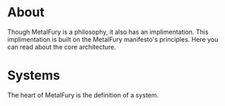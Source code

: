 # About
Though MetalFury is a philosophy, it also has an implimentation.  This implimentation is built on the MetalFury manifesto's principles.  Here you can read about the core architecture.

# Systems
The heart of MetalFury is the definition of a system.  
